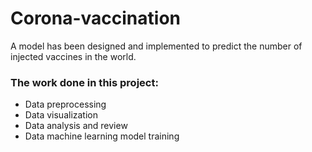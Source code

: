 # Corona-vaccination
A model has been designed and implemented to predict the number of injected vaccines in the world.

### The work done in this project:
- Data preprocessing
- Data visualization
- Data analysis and review
- Data machine learning model training
